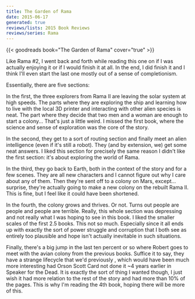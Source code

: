 ```yaml
---
title: The Garden of Rama
date: 2015-06-17
generated: true
reviews/lists: 2015 Book Reviews
reviews/series: Rama
---
```

{{< goodreads book="The Garden of Rama" cover="true" >}}

Like Rama #2, I went back and forth while reading this one on if I was actually enjoying it or if I would finish it at all. In the end, I did finish it and I think I'll even start the last one mostly out of a sense of completionism.  

Essentially, there are five sections:  

<!--more-->

In the first, the three explorers from Rama II are leaving the solar system at high speeds. The parts where they are exploring the ship and learning how to live with the local 3D printer and interacting with other alien species is neat. The part where they decide that two men and a woman are enough to start a colony... That's just a little weird. I missed the first book, where the science and sense of exploration was the core of the story.  

In the second, they get to a sort of routing section and finally meet an alien intelligence (even if it's still a robot). They (and by extension, we) get some neat answers. I liked this section for precisely the same reason I didn't like the first section: it's about exploring the world of Rama.  

In the third, they go back to Earth, both in the context of the story and for a few scenes. They are all new characters and I cannot figure out why I care about any of them. Then they're sent off to a colony on Mars, except... surprise, they're actually going to make a new colony on the rebuilt Rama II. This is fine, but I feel like it could have been shortened.  

In the fourth, the colony grows and thrives. Or not. Turns out people are people and people are terrible. Really, this whole section was depressing and not really what I was hoping to see in this book. I liked the smaller scales of the first 2.5 books. This not so much. Especially since it all ends up with exactly the sort of power struggle and corruption that I both see as entirely too plausible and hope isn't actually inevitable in such situations.  

Finally, there's a big jump in the last ten percent or so where Robert goes to meet with the avian colony from the previous books. Suffice it to say, they have a strange lifecycle that we'd previously , which would have been much more interesting had Orson Scott Card not done it ~4 years earlier in Speaker for the Dead. It is exactly the sort of thing I wanted though, I just wish it had more relation to the rest of the story and had more than 10% of the pages. This is why I'm reading the 4th book, hoping there will be more of this.


